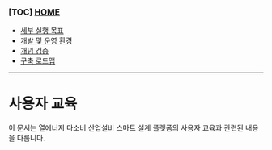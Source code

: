 ### [TOC] [HOME](/docs)

- [세부 실행 목표](/docs/concept.md)
- [개발 및 운영 환경](/docs/devops)
- [개념 검증](/docs/poc)
- [구축 로드맵](/docs/roadmap)

---

# 사용자 교육

이 문서는 열에너지 다소비 산업설비 스마트 설계 플랫폼의 사용자 교육과 관련된 내용을 다룹니다.

##

